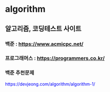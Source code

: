 # algorithm

## 알고리즘, 코딩테스트 사이트

### 백준 : https://www.acmicpc.net/
### 프로그래머스 : https://programmers.co.kr/


### 백준 추천문제 
<div style="color:blue">https://devjeong.com/algorithm/algorithm-1/  </div>

